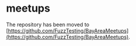 # meetups

The repository has been moved to [https://github.com/FuzzTesting/BayAreaMeetups](https://github.com/FuzzTesting/BayAreaMeetups).
